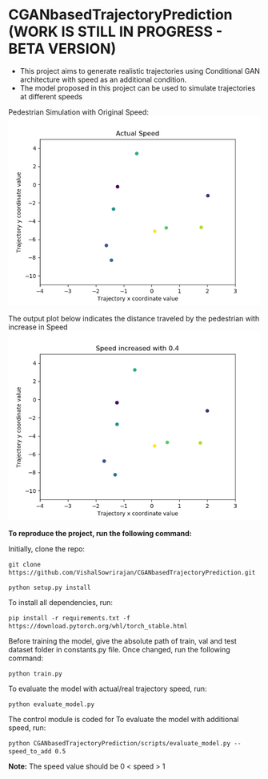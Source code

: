 # **CGANbasedTrajectoryPrediction**  (WORK IS STILL IN PROGRESS - BETA VERSION)

* This project aims to generate realistic trajectories using Conditional GAN architecture with speed as an additional condition.
* The model proposed in this project can be used to simulate trajectories at different speeds

Pedestrian Simulation with Original Speed:
![OriginalSpeedPlot](https://github.com/VishalSowrirajan/CGANbasedTrajectoryPrediction/blob/master/Plots/Actual%20Speed.gif)

The output plot below indicates the distance traveled by the pedestrian with increase in Speed
![IncreasedSpeedPlot](https://github.com/VishalSowrirajan/CGANbasedTrajectoryPrediction/blob/master/Plots/Speed%200.4.gif)

**To reproduce the project, run the following command:**

Initially, clone the repo:
````
git clone https://github.com/VishalSowrirajan/CGANbasedTrajectoryPrediction.git
````

````
python setup.py install
````

To install all dependencies, run:
````
pip install -r requirements.txt -f https://download.pytorch.org/whl/torch_stable.html
````

Before training the model, give the absolute path of train, val and test dataset folder in constants.py file. Once changed,
run the following command:
````
python train.py
````

To evaluate the model with actual/real trajectory speed, run:
````
python evaluate_model.py
````

The control module is coded for
To evaluate the model with additional speed, run:
````
python CGANbasedTrajectoryPrediction/scripts/evaluate_model.py --speed_to_add 0.5
````
**Note:** The speed value should be 0 < speed > 1
